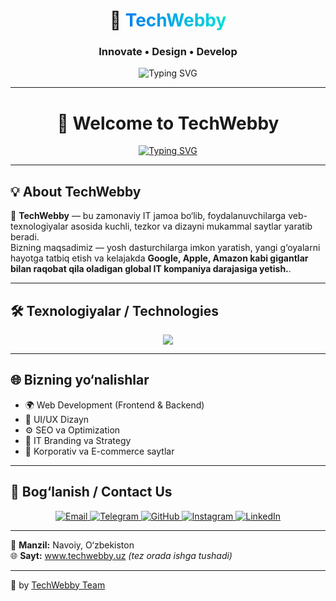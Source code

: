 <!-- 🌐 TechWebby README -->
<h1 align="center">
  🚀 <span style="background: linear-gradient(90deg, #007CF0, #00DFD8); -webkit-background-clip: text; color: transparent;">TechWebby</span>
</h1>

<h3 align="center">Innovate • Design • Develop</h3>

<p align="center">
  <img src="https://readme-typing-svg.demolab.com?font=Poppins&pause=1000&color=00DFD8&center=true&vCenter=true&width=500&lines=Creative+Digital+Agency;Modern+Websites+%26+Powerful+Brands;HTML+%7C+CSS+%7C+Tailwind+%7C+React+%7C+PHP" alt="Typing SVG" />
</p>




---

<h1 align="center">👋 Welcome to TechWebby</h1>

<p align="center">
  <a href="https://github.com/TechWebby">
    <img src="https://readme-typing-svg.demolab.com?font=Fira+Code&pause=1000&color=00BFFF&center=true&vCenter=true&width=435&lines=We+Create+Modern+Websites;Building+Beautiful+Digital+Experiences;HTML+%7C+CSS+%7C+JS+%7C+React+%7C+PHP;Innovate.+Design.+Develop." alt="Typing SVG" />
  </a>
</p>

---

## 💡 About TechWebby

🚀 **TechWebby** — bu zamonaviy IT jamoa bo‘lib, foydalanuvchilarga veb-texnologiyalar asosida kuchli, tezkor va dizayni mukammal saytlar yaratib beradi.  
Bizning maqsadimiz — yosh dasturchilarga imkon yaratish,
yangi g‘oyalarni hayotga tatbiq etish
va kelajakda  **Google, Apple, Amazon kabi gigantlar bilan raqobat qila oladigan global IT kompaniya darajasiga yetish.**.

---

## 🛠️ Texnologiyalar / Technologies

<p align="center">
  <img src="https://skillicons.dev/icons?i=html,css,tailwind,js,react,php,github,figma,vscode" />
</p>

---

## 🌐 Bizning yo‘nalishlar

- 🌍 Web Development (Frontend & Backend)
- 🎨 UI/UX Dizayn
- ⚙️ SEO va Optimization
- 🧠 IT Branding va Strategy
- 💼 Korporativ va E-commerce saytlar

---

## 📩 Bog‘lanish / Contact Us

<p align="center">
  <a href="mailto:info@techwebby.uz" target="_blank">
    <img src="https://img.shields.io/badge/Email-Contact-blue?style=for-the-badge&logo=gmail&logoColor=white" alt="Email" />
  </a>
  <a href="https://t.me/techwebby" target="_blank">
    <img src="https://img.shields.io/badge/Telegram-@techwebby-0088cc?style=for-the-badge&logo=telegram&logoColor=white" alt="Telegram" />
  </a>
  <a href="https://github.com/TechWebby" target="_blank">
    <img src="https://img.shields.io/badge/GitHub-TechWebby-181717?style=for-the-badge&logo=github" alt="GitHub" />
  </a>
  <a href="https://www.instagram.com/tech.webby" target="_blank">
    <img src="https://img.shields.io/badge/Instagram-@tech.webby-E4405F?style=for-the-badge&logo=instagram&logoColor=white" alt="Instagram" />
  </a>
  <a href="https://www.linkedin.com/company/techwebby" target="_blank">
    <img src="https://img.shields.io/badge/LinkedIn-TechWebby-0A66C2?style=for-the-badge&logo=linkedin&logoColor=white" alt="LinkedIn" />
  </a>
</p>

---

📍 **Manzil:** Navoiy, O‘zbekiston  
🌐 **Sayt:** www.techwebby.uz *(tez orada ishga tushadi)*


---

  💙 by <a href="https://github.com/TechWebby">TechWebby Team</a>
</p>
